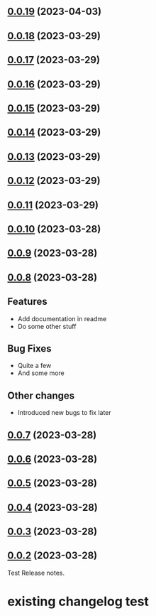 ## [0.0.19](https://github.com/lukasbach/publish-fast/compare/0.0.18...0.0.19) (2023-04-03)




## [0.0.18](https://github.com/lukasbach/publish-fast/compare/0.0.17...0.0.18) (2023-03-29)




## [0.0.17](https://github.com/lukasbach/publish-fast/compare/0.0.16...0.0.17) (2023-03-29)




## [0.0.16](https://github.com/lukasbach/publish-fast/compare/0.0.15...0.0.16) (2023-03-29)




## [0.0.15](https://github.com/lukasbach/publish-fast/compare/0.0.14...0.0.15) (2023-03-29)




## [0.0.14](https://github.com/lukasbach/publish-fast/compare/0.0.13...0.0.14) (2023-03-29)




## [0.0.13](https://github.com/lukasbach/publish-fast/compare/0.0.12...0.0.13) (2023-03-29)




## [0.0.12](https://github.com/lukasbach/publish-fast/compare/0.0.11...0.0.12) (2023-03-29)




## [0.0.11](https://github.com/lukasbach/publish-fast/compare/0.0.10...0.0.11) (2023-03-29)




## [0.0.10](https://github.com/lukasbach/publish-fast/compare/0.0.9...0.0.10) (2023-03-28)




## [0.0.9](https://github.com/lukasbach/publish-fast/compare/0.0.8...0.0.9) (2023-03-28)




## [0.0.8](https://github.com/lukasbach/publish-fast/compare/0.0.7...0.0.8) (2023-03-28)

## Features

* Add documentation in readme
* Do some other stuff

## Bug Fixes

* Quite a few
* And some more

## Other changes

* Introduced new bugs to fix later



## [0.0.7](https://github.com/lukasbach/publish-fast/compare/0.0.6...0.0.7) (2023-03-28)




## [0.0.6](https://github.com/lukasbach/publish-fast/compare/0.0.5...0.0.6) (2023-03-28)




## [0.0.5](https://github.com/lukasbach/publish-fast/compare/0.0.4...0.0.5) (2023-03-28)




## [0.0.4](https://github.com/lukasbach/publish-fast/compare/0.0.3...0.0.4) (2023-03-28)




## [0.0.3](https://github.com/lukasbach/publish-fast/compare/0.0.2...0.0.3) (2023-03-28)




## [0.0.2](https://github.com/lukasbach/publish-fast/compare/0.0.1...0.0.2) (2023-03-28)

Test Release notes.



# existing changelog test
